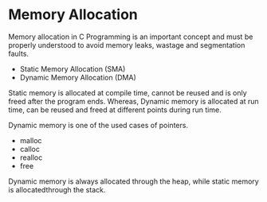 # Memory Allocation
Memory allocation in C Programming is an important concept and must be properly understood to avoid memory leaks, wastage and segmentation faults.

- Static Memory Allocation (SMA)
- Dynamic Memory Allocation (DMA)

Static memory is allocated at compile time, cannot be reused and is only freed after the program ends. Whereas, Dynamic memory is allocated at run time, can be reused and freed at different points during run time. 

Dynamic memory is one of the used cases of pointers.

- malloc
- calloc
- realloc
- free

Dynamic memory is always allocated through the heap, while static memory is allocatedthrough the stack.
